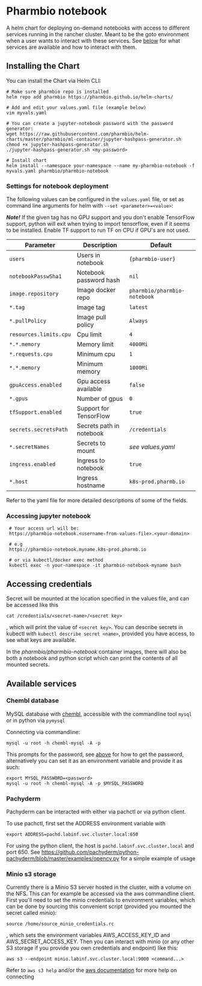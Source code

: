 # Pharmbio notebook
A helm chart for deploying on-demand notebooks with access to different services running in the rancher cluster. Meant to be the goto environment when a user wants to interact with these services. See [below](#available-services) for what services are available and how to interact with them.


## Installing the Chart
You can install the Chart via Helm CLI:

    # Make sure pharmbio repo is installed
    helm repo add pharmbio https://pharmbio.github.io/helm-charts/

    # Add and edit your values.yaml file (example below)
    vim myvals.yaml

    # You can create a jupyter-notebook password with the password generator:
    wget https://raw.githubusercontent.com/pharmbio/helm-charts/master/pharmbio/ml-container/jupyter-hashpass-generator.sh
    chmod +x jupyter-hashpass-generator.sh
    ./jupyter-hashpass-generator.sh <my-password>

    # Install chart
    helm install --namespace your-namespace --name my-pharmbio-notebook -f myvals.yaml pharmbio/pharmbio-notebook

### Settings for notebook deployment
The following values can be configured in the `values.yaml` file, or set as command line arguments for helm with `--set <parameter>=<value>`:

**_Note!_** If the given tag has no GPU support and you don't enable TensorFlow support, python will exit when trying to import tensorflow, even if it seems to be installed. Enable TF support to run TF on CPU if GPU's are not used.


| Parameter                   | Description              | Default                      |
|-----------------------------|--------------------------|------------------------------|
| `users`                     | Users in notebook        | `{pharmbio-user}`            |
| `notebookPasswSha1`         | Notebook password hash   | `nil`                        |
| `image.repository`          | Image docker repo        | `pharmbio/pharmbio-notebook` |
| `*.tag`                     | Image tag                | `latest`                     |
| `*.pullPolicy`              | Image pull policy        | `Always`                     |
| `resources.limits.cpu`      | Cpu limit                | `4`                          |
| `*.*.memory`                | Memory limit             | `4000Mi`                     |
| `*.requests.cpu`            | Minimum cpu              | `1`                          |
| `*.*.memory`                | Minimum memory           | `1000Mi`                     |
| `gpuAccess.enabled`         | Gpu access available     | `false`                      |
| `*.gpus`                    | Number of gpus           | `0`                          |
| `tfSupport.enabled`         | Support for TensorFlow   | `true`                       |
| `secrets.secretsPath`       | Secrets path in notebook | `/credentials`               |
| `*.secretNames`             | Secrets to mount         | _see values.yaml_            |
| `ingress.enabled`           | Ingress to notebook      | `true`                       |
| `*.host`                    | Ingress hostname         | `k8s-prod.pharmb.io`         |

Refer to the yaml file for more detailed descriptions of some of the fields.


### Accessing jupyter notebook

     # Your access url will be:
     https://pharmbio-notebook.<username-from-values-file>.<your-domain>

     # e.g
     https://pharmbio-notebook.myname.k8s-prod.pharmb.io

     # or via kubectl/docker exec method
     kubectl exec -n your-namespace -it pharmbio-notebook-myname bash




## Accessing credentials
Secret will be mounted at the location specified in the values file, and can be accessed like this

```cat /credentials/<secret-name>/<secret key>```

, which will print the value of `<secret key>`. You can describe secrets in kubectl with `kubectl describe secret <name>`, provided you have access, to see what keys are available.

In the _pharmbio/pharmbio-notebook_ container images, there will also be both a notebook and python script which can print the contents of all mounted secrets.

## Available services
### Chembl database
MySQL database with [chembl](https://www.ebi.ac.uk/chembl/), accessible with the commandline tool `mysql` or in python via `pymysql`

Connecting via commandline:

`mysql -u root -h chembl-mysql -A -p`

This prompts for the password, see [above](#accessing-credentials) for how to get the password, alternatively you can set it as an environment variable and provide it as such:

```
export MYSQL_PASSWORD=<password>
mysql -u root -h chembl-mysql -A -p $MYSQL_PASSWORD
```

### Pachyderm
Pachyderm can be interacted with either via pachctl or via python client.

To use pachctl, first set the ADDRESS environment variable with

```export ADDRESS=pachd.labinf.svc.cluster.local:650```

For using the python client, the host is `pachd.labinf.svc.cluster.local` and port 650. See https://github.com/pachyderm/python-pachyderm/blob/master/examples/opencv.py for a simple example of usage

### Minio s3 storage
Currently there is a Minio S3 server hosted in the cluster, with a volume on the NFS. This can for example be accessed via the aws commandline client. First you'll need to set the minio credentials to environment variables, which can be done by sourcing this convenient script (provided you mounted the secret called _minio_):

```source /home/source_minio_credentials.rc```

, which sets the environment variables AWS_ACCESS_KEY_ID and AWS_SECRET_ACCESS_KEY. Then you can interact with minio (or any other S3 storage if you provide you own credentials and endpoint) like this:


```aws s3 --endpoint minio.labinf.svc.cluster.local:9000 <command...>```

Refer to `aws s3 help` and/or the [aws documentation](https://docs.aws.amazon.com/sdk-for-java/v1/developer-guide/setup-credentials.html) for more help on connecting